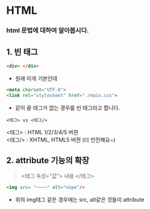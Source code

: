 # HTML
### html 문법에 대하여 알아봅시다.

## 1. 빈 태그
```html 
<div> </div>
```
- 원래 이게 기본인데
```html
<meta charset="UTF-8">
<link rel="stylesheet" href="./main.css">
```
- 같이 끝 태그가 없는 경우를 빈 태그라고 합니다.
```
<태그> vs <태그/>
```
<태그> : HTML 1/2/3/4/5 버젼 <br/>
<태그/> : XHTML, HTML5 버젼 (더 안전해요~)

## 2. attribute 기능의 확장
> <태그 속성="값"> 내용 </태그>
```html
<img src= "~~~~" alt="nope"/>
```
- 위의 img태그 같은 경우에는 src, alt같은 것들이 attribute
